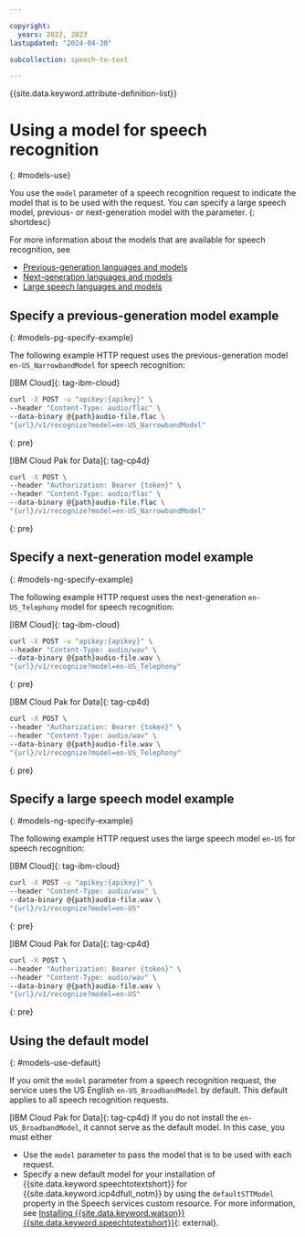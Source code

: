 ```yaml
---

copyright:
  years: 2022, 2023
lastupdated: "2024-04-30"

subcollection: speech-to-text

---
```


{{site.data.keyword.attribute-definition-list}}

# Using a model for speech recognition
{: #models-use}

You use the `model` parameter of a speech recognition request to indicate the model that is to be used with the request. You can specify a large speech model, previous- or next-generation model with the parameter.
{: shortdesc}

For more information about the models that are available for speech recognition, see

-   [Previous-generation languages and models](/docs/speech-to-text?topic=speech-to-text-models)
-   [Next-generation languages and models](/docs/speech-to-text?topic=speech-to-text-models-ng)
-   [Large speech languages and models](/docs/speech-to-text?topic=speech-to-text-models-large-speech-languages)

## Specify a previous-generation model example
{: #models-pg-specify-example}

The following example HTTP request uses the previous-generation model `en-US_NarrowbandModel` for speech recognition:

[IBM Cloud]{: tag-ibm-cloud}

```sh
curl -X POST -u "apikey:{apikey}" \
--header "Content-Type: audio/flac" \
--data-binary @{path}audio-file.flac \
"{url}/v1/recognize?model=en-US_NarrowbandModel"
```
{: pre}

[IBM Cloud Pak for Data]{: tag-cp4d}

```sh
curl -X POST \
--header "Authorization: Bearer {token}" \
--header "Content-Type: audio/flac" \
--data-binary @{path}audio-file.flac \
"{url}/v1/recognize?model=en-US_NarrowbandModel"
```
{: pre}

## Specify a next-generation model example
{: #models-ng-specify-example}

The following example HTTP request uses the next-generation `en-US_Telephony` model for speech recognition:

[IBM Cloud]{: tag-ibm-cloud}

```sh
curl -X POST -u "apikey:{apikey}" \
--header "Content-Type: audio/wav" \
--data-binary @{path}audio-file.wav \
"{url}/v1/recognize?model=en-US_Telephony"
```
{: pre}

[IBM Cloud Pak for Data]{: tag-cp4d}

```sh
curl -X POST \
--header "Authorization: Bearer {token}" \
--header "Content-Type: audio/wav" \
--data-binary @{path}audio-file.wav \
"{url}/v1/recognize?model=en-US_Telephony"
```
{: pre}

## Specify a large speech model example
{: #models-ng-specify-example}

The following example HTTP request uses the large speech model `en-US` for speech recognition:

[IBM Cloud]{: tag-ibm-cloud}

```sh
curl -X POST -u "apikey:{apikey}" \
--header "Content-Type: audio/wav" \
--data-binary @{path}audio-file.wav \
"{url}/v1/recognize?model=en-US"
```
{: pre}

[IBM Cloud Pak for Data]{: tag-cp4d}

```sh
curl -X POST \
--header "Authorization: Bearer {token}" \
--header "Content-Type: audio/wav" \
--data-binary @{path}audio-file.wav \
"{url}/v1/recognize?model=en-US"
```
{: pre}

## Using the default model
{: #models-use-default}

If you omit the `model` parameter from a speech recognition request, the service uses the US English `en-US_BroadbandModel` by default. This default applies to all speech recognition requests.

[IBM Cloud Pak for Data]{: tag-cp4d} If you do not install the `en-US_BroadbandModel`, it cannot serve as the default model. In this case, you must either

-   Use the `model` parameter to pass the model that is to be used with each request.
-   Specify a new default model for your installation of {{site.data.keyword.speechtotextshort}} for {{site.data.keyword.icp4dfull_notm}} by using the `defaultSTTModel` property in the Speech services custom resource. For more information, see  [Installing {{site.data.keyword.watson}} {{site.data.keyword.speechtotextshort}}](https://www.ibm.com/docs/en/cloud-paks/cp-data/4.0?topic=text-installing-watson-speech){: external}.
